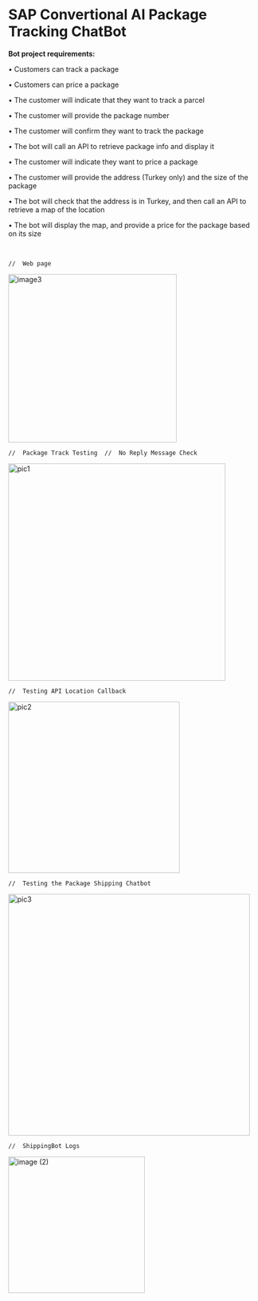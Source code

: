 # SAP Convertional AI Package Tracking ChatBot

**Bot project requirements:** 

•	Customers can track a package

•	Customers can price a package

•	The customer will indicate that they want to track a parcel

•	The customer will provide the package number

•	The customer will confirm they want to track the package

•	The bot will call an API to retrieve package info and display it

•	The customer will indicate they want to price a package

•	The customer will provide the address (Turkey only) and the size of the package

•	The bot will check that the address is in Turkey, and then call an API to retrieve a map of the location

•	The bot will display the map, and provide a price for the package based on its size

<br/> 

    //  Web page
<img width="338" alt="image3" src="https://user-images.githubusercontent.com/89788024/154767684-33296fa5-ee36-4cd2-9f27-a3bf18fb427a.png">

    //  Package Track Testing  //  No Reply Message Check
<img width="436" alt="pic1" src="https://user-images.githubusercontent.com/89788024/154768634-dd19f82d-0130-4a50-a46d-ccc3904dec3c.png">

    //  Testing API Location Callback
<img width="344" alt="pic2" src="https://user-images.githubusercontent.com/89788024/154768628-c6225897-66e9-4462-8d97-13861814c761.png">

    //  Testing the Package Shipping Chatbot
<img width="485" alt="pic3" src="https://user-images.githubusercontent.com/89788024/154768622-426524b9-0e34-45f8-826c-7607e0069df8.png">

    //  ShippingBot Logs 
<img width="274" alt="image (2)" src="https://user-images.githubusercontent.com/89788024/154767746-0b8770cc-b73b-4422-805c-8e2f25b40e49.png">
